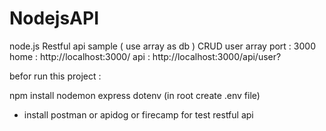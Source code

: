 # NodejsAPI

node.js Restful api sample  ( use array as db ) 
CRUD user array 
port : 3000 
home :  http://localhost:3000/
api :  http://localhost:3000/api/user?

befor run this project : 

npm install
 nodemon
 express
 dotenv (in root create .env file)


* install postman or apidog or firecamp for test restful api 
